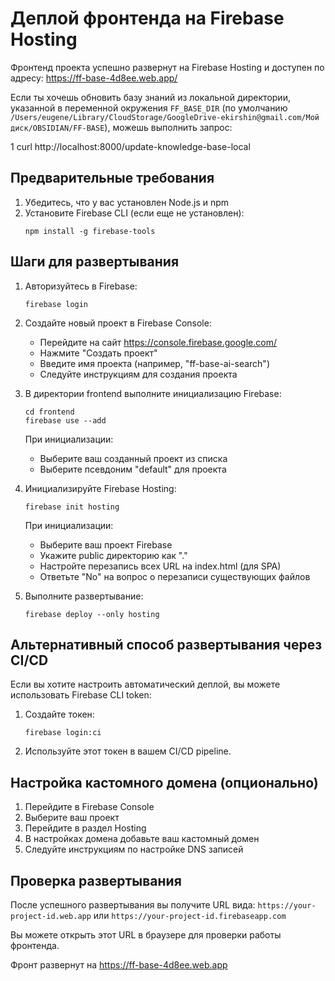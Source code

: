 # Деплой фронтенда на Firebase Hosting

Фронтенд проекта успешно развернут на Firebase Hosting и доступен по адресу: https://ff-base-4d8ee.web.app/



  Если ты хочешь обновить базу знаний из локальной директории, указанной в переменной окружения `FF_BASE_DIR` (по умолчанию `/Users/eugene/Library/CloudStorage/GoogleDrive-ekirshin@gmail.com/Мой диск/OBSIDIAN/FF-BASE`), можешь
  выполнить запрос:

   1 curl http://localhost:8000/update-knowledge-base-local





## Предварительные требования

1. Убедитесь, что у вас установлен Node.js и npm
2. Установите Firebase CLI (если еще не установлен):
   ```
   npm install -g firebase-tools
   ```

## Шаги для развертывания

1. Авторизуйтесь в Firebase:
   ```
   firebase login
   ```

2. Создайте новый проект в Firebase Console:
   - Перейдите на сайт https://console.firebase.google.com/
   - Нажмите "Создать проект"
   - Введите имя проекта (например, "ff-base-ai-search")
   - Следуйте инструкциям для создания проекта

3. В директории frontend выполните инициализацию Firebase:
   ```
   cd frontend
   firebase use --add
   ```
   
   При инициализации:
   - Выберите ваш созданный проект из списка
   - Выберите псевдоним "default" для проекта

4. Инициализируйте Firebase Hosting:
   ```
   firebase init hosting
   ```
   
   При инициализации:
   - Выберите ваш проект Firebase
   - Укажите public директорию как "."
   - Настройте перезапись всех URL на index.html (для SPA)
   - Ответьте "No" на вопрос о перезаписи существующих файлов

5. Выполните развертывание:
   ```
   firebase deploy --only hosting
   ```

## Альтернативный способ развертывания через CI/CD

Если вы хотите настроить автоматический деплой, вы можете использовать Firebase CLI token:

1. Создайте токен:
   ```
   firebase login:ci
   ```

2. Используйте этот токен в вашем CI/CD pipeline.

## Настройка кастомного домена (опционально)

1. Перейдите в Firebase Console
2. Выберите ваш проект
3. Перейдите в раздел Hosting
4. В настройках домена добавьте ваш кастомный домен
5. Следуйте инструкциям по настройке DNS записей

## Проверка развертывания

После успешного развертывания вы получите URL вида:
`https://your-project-id.web.app` или `https://your-project-id.firebaseapp.com`

Вы можете открыть этот URL в браузере для проверки работы фронтенда.

Фронт развернут на https://ff-base-4d8ee.web.app
